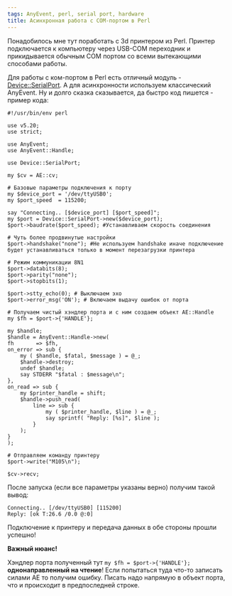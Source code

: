 ```yaml
---
tags: AnyEvent, perl, serial port, hardware
title: Асинхронная работа с COM-портом в Perl
---
```

Понадобилось мне тут поработать с 3d принтером из Perl. Принтер подключается к компьютеру через USB-COM переходник и прикидывается обычным COM портом со всеми вытекающими способами работы.

Для работы с ком-портом в Perl есть отличный модуль - [Device::SerialPort](https://metacpan.org/pod/Device::SerialPort). А для асинхронности используем классический AnyEvent. Ну и долго сказка сказывается, да быстро код пишется - пример кода:


    #!/usr/bin/env perl

    use v5.20;
    use strict;

    use AnyEvent;
    use AnyEvent::Handle;

    use Device::SerialPort;

    my $cv = AE::cv;

    # Базовые параметры подключения к порту
    my $device_port = '/dev/ttyUSB0';
    my $port_speed  = 115200;

    say "Connecting.. [$device_port] [$port_speed]";
    my $port = Device::SerialPort->new($device_port);
    $port->baudrate($port_speed); #Устанавливаем скорость соединения

    # Чуть более продвинутые настройки
    $port->handshake("none"); #Не используем handshake иначе подключение будет устанавливаться только в момент перезагрузки принтера

    # Режим коммуникации 8N1
    $port->databits(8);
    $port->parity("none");
    $port->stopbits(1);

    $port->stty_echo(0); # Выключаем эхо
    $port->error_msg('ON'); # Включаем выдачу ошибок от порта

    # Получаем чистый хэндлер порта и с ним создаем объект AE::Handle
    my $fh = $port->{'HANDLE'};

    my $handle;
    $handle = AnyEvent::Handle->new(
    fh       => $fh,
    on_error => sub {
        my ( $handle, $fatal, $message ) = @_;
        $handle->destroy;
        undef $handle;
        say STDERR "$fatal : $message\n";
    },
    on_read => sub {
        my $printer_handle = shift;
        $handle->push_read(
            line => sub {
                my ( $printer_handle, $line ) = @_;
                say sprintf( "Reply: [%s]", $line );
            }
        );
    }
    );

    # Отправляем команду принтеру
    $port->write("M105\n");

    $cv->recv;

После запуска (если все параметры указаны верно) получим такой вывод:

    Connecting.. [/dev/ttyUSB0] [115200]
    Reply: [ok T:26.6 /0.0 @:0]

Подключение к принтеру и передача данных в обе стороны прошли успешно!

**Важный нюанс!**

Хэндлер порта полученный тут ```my $fh = $port->{'HANDLE'};``` **однонаправленный на чтение**! Если попытаться туда что-то записать силами AE то получим ошибку. Писать надо напрямую в объект порта, что и происходит в предпоследней строке.
